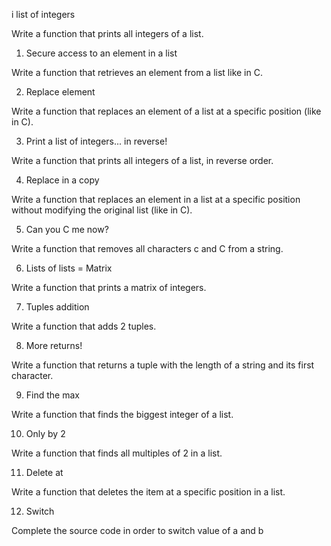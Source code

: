 i list of integers

Write a function that prints all integers of a list.

1. Secure access to an element in a list

Write a function that retrieves an element from a list like in C.

2. Replace element

Write a function that replaces an element of a list at a specific position (like in C).

3. Print a list of integers... in reverse!

Write a function that prints all integers of a list, in reverse order.

4. Replace in a copy

Write a function that replaces an element in a list at a specific position without modifying the original list (like in C).

5. Can you C me now?

Write a function that removes all characters c and C from a string.

6. Lists of lists = Matrix

Write a function that prints a matrix of integers.

7. Tuples addition

Write a function that adds 2 tuples.

8. More returns!

Write a function that returns a tuple with the length of a string and its first character.

9. Find the max

Write a function that finds the biggest integer of a list.

10. Only by 2

Write a function that finds all multiples of 2 in a list.

11. Delete at

Write a function that deletes the item at a specific position in a list.

12. Switch

Complete the source code in order to switch value of a and b

